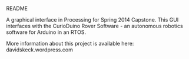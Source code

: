 README

A graphical interface in Processing for Spring 2014 Capstone. This GUI interfaces with the CurioDuino Rover Software - an autonomous robotics software for Arduino in an RTOS.

More information about this project is available here: davidskeck.wordpress.com